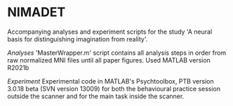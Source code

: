 # NIMADET

Accompanying analyses and experiment scripts for the study 'A neural basis for distinguishing imagination from reality'. 

*Analyses*
'MasterWrapper.m' script contains all analysis steps in order from raw normalized MNI files until all paper figures. Used MATLAB version R2021b

*Experiment*
Experimental code in MATLAB's Psychtoolbox, PTB version 3.0.18 beta (SVN version 13009) for both the behavioural practice session outside the scanner and for the main task inside the scanner. 


